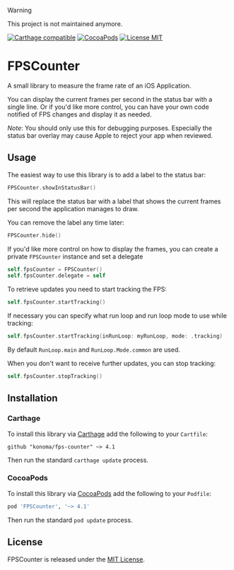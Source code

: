 > [!WARNING]  
> This project is not maintained anymore.

[![Carthage compatible](https://img.shields.io/badge/Carthage-compatible-4BC51D.svg)](https://github.com/Carthage/Carthage)
[![CocoaPods](https://img.shields.io/cocoapods/v/FPSCounter.svg)](https://cocoapods.org/pods/FPSCounter)
[![License MIT](https://img.shields.io/badge/license-MIT-blue.svg)](https://github.com/konoma/fps-counter/blob/master/LICENSE)

# FPSCounter

A small library to measure the frame rate of an iOS Application.

You can display the current frames per second in the status bar with a single line. Or if
you'd like more control, you can have your own code notified of FPS changes and display it
as needed.

_Note_: You should only use this for debugging purposes. Especially the status bar overlay
may cause Apple to reject your app when reviewed.

## Usage

The easiest way to use this library is to add a label to the status bar:

```swift
FPSCounter.showInStatusBar()
```

This will replace the status bar with a label that shows the current frames per second
the application manages to draw.

You can remove the label any time later:

```swift
FPSCounter.hide()
```

If you'd like more control on how to display the frames, you can create a private
`FPSCounter` instance and set a delegate

```swift
self.fpsCounter = FPSCounter()
self.fpsCounter.delegate = self
```

To retrieve updates you need to start tracking the FPS:

```swift
self.fpsCounter.startTracking()
```

If necessary you can specify what run loop and run loop mode to use while tracking:

```swift
self.fpsCounter.startTracking(inRunLoop: myRunLoop, mode: .tracking)
```

By default `RunLoop.main` and `RunLoop.Mode.common` are used.

When you don't want to receive further updates, you can stop tracking:

```swift
self.fpsCounter.stopTracking()
```

## Installation

### Carthage

To install this library via [Carthage](https://github.com/Carthage/Carthage) add the
following to your `Cartfile`:

```ogdl
github "konoma/fps-counter" ~> 4.1
```

Then run the standard `carthage update` process.

### CocoaPods

To install this library via [CocoaPods](https://cocoapods.org) add the following to
your `Podfile`:

```ruby
pod 'FPSCounter', '~> 4.1'
```

Then run the standard `pod update` process.

## License

FPSCounter is released under the [MIT License](https://github.com/konoma/fps-counter/blob/master/LICENSE).
